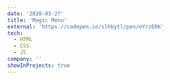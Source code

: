 ```yaml
---
date: '2020-03-27'
title: 'Magic Menu'
external: 'https://codepen.io/slhbytl/pen/eYrzERK'
tech:
  - HTML
  - CSS
  - JS
company: ''
showInProjects: true
---
```



